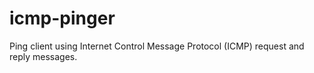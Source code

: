 # icmp-pinger
Ping client using Internet Control Message Protocol (ICMP) request and reply messages.
